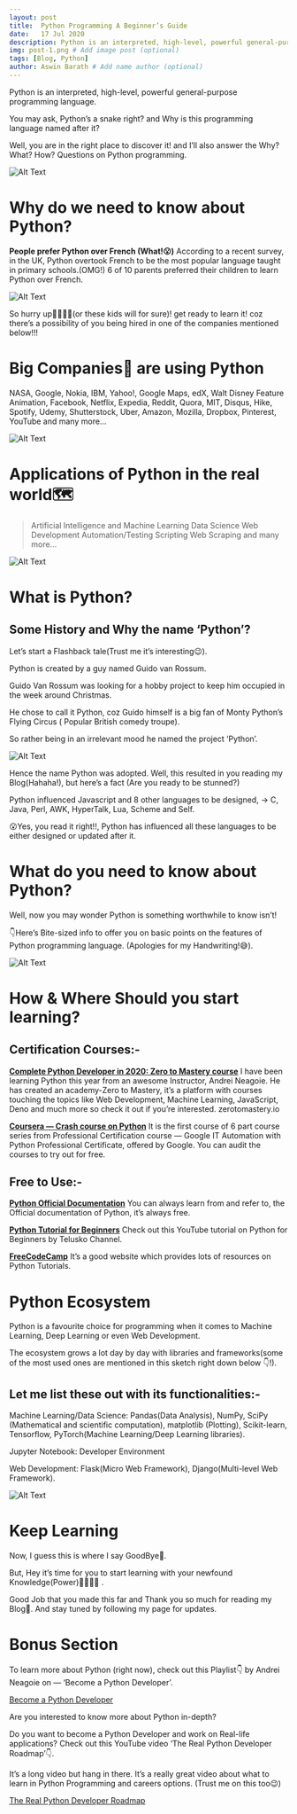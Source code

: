 ```yaml
---
layout: post
title:  Python Programming A Beginner’s Guide
date:   17 Jul 2020
description: Python is an interpreted, high-level, powerful general-purpose programming language. # Add post description (optional)
img: post-1.png # Add image post (optional)
tags: [Blog, Python]
author: Aswin Barath # Add name author (optional)
---
```

Python is an interpreted, high-level, powerful general-purpose programming language.

You may ask, Python’s a snake right? and Why is this programming language named after it?

Well, you are in the right place to discover it! and I’ll also answer the Why? What? How? Questions on Python programming.

![Alt Text](https://dev-to-uploads.s3.amazonaws.com/i/a5ir2ad2qbfysc5m0qak.png)


# Why do we need to know about Python?
**People prefer Python over French (What!😮)**
According to a recent survey, in the UK, Python overtook French to be the most popular language taught in primary schools.(OMG!)
6 of 10 parents preferred their children to learn Python over French.

![Alt Text](https://dev-to-uploads.s3.amazonaws.com/i/hzcahgnc3yfqoi8in6os.jpeg)

So hurry up🏃‍♂️🏃‍♀️(or these kids will for sure)! get ready to learn it! coz there’s a possibility of you being hired in one of the companies mentioned below!!!

# Big Companies🏢 are using Python
NASA, Google, Nokia, IBM, Yahoo!,
Google Maps, edX,
Walt Disney Feature Animation, Facebook,
Netflix, Expedia, Reddit, Quora, MIT,
Disqus, Hike, Spotify, Udemy, Shutterstock,
Uber, Amazon, Mozilla, Dropbox,
Pinterest, YouTube and many more…

![Alt Text](https://dev-to-uploads.s3.amazonaws.com/i/1ztr67mcytbzm8pg6ttm.png)

# Applications of Python in the real world🗺
>Artificial Intelligence and Machine Learning
>Data Science
>Web Development
>Automation/Testing
>Scripting
>Web Scraping
and many more…

![Alt Text](https://dev-to-uploads.s3.amazonaws.com/i/r0qyrtw83u6wsqj6ciy9.png)

# What is Python?
## Some History and Why the name ‘Python’?
Let’s start a Flashback tale(Trust me it’s interesting😉).

Python is created by a guy named Guido van Rossum.

Guido Van Rossum was looking for a hobby project to keep him occupied in the week around Christmas.

He chose to call it Python, coz Guido himself is a big fan of Monty Python’s Flying Circus ( Popular British comedy troupe).

So rather being in an irrelevant mood he named the project ‘Python’.

![Alt Text](https://dev-to-uploads.s3.amazonaws.com/i/lt9338lakusoj254a6an.jpeg)

Hence the name Python was adopted. Well, this resulted in you reading my Blog(Hahaha!), but here’s a fact (Are you ready to be stunned?)


Python influenced Javascript and 8 other languages to be designed,
-> C, Java, Perl, AWK, HyperTalk, Lua, Scheme and Self.


😮Yes, you read it right!!, Python has influenced all these languages to be either designed or updated after it.

# What do you need to know about Python?
Well, now you may wonder Python is something worthwhile to know isn’t!


👇Here’s Bite-sized info to offer you on basic points on the features of Python programming language. (Apologies for my Handwriting!😅).

![Alt Text](https://dev-to-uploads.s3.amazonaws.com/i/5luehsaej1xvapvm3cv4.jpeg)

# How & Where Should you start learning?
## Certification Courses:-
**[Complete Python Developer in 2020: Zero to Mastery course](https://academy.zerotomastery.io/p/complete-python-developer-zero-to-mastery?affcode=441520_dcwk-s8s)**
I have been learning Python this year from an awesome Instructor, Andrei Neagoie. He has created an academy-Zero to Mastery, it’s a platform with courses touching the topics like Web Development, Machine Learning, JavaScript, Deno and much more so check it out if you’re interested. zerotomastery.io


**[Coursera — Crash course on Python](https://www.coursera.org/learn/python-crash-course?specialization=google-it-automation)**
It is the first course of 6 part course series from Professional Certification course — Google IT Automation with Python Professional Certificate, offered by Google. You can audit the courses to try out for free.


## Free to Use:-
**[Python Official Documentation](https://www.python.org/doc/)**
You can always learn from and refer to, the Official documentation of Python, it’s always free.


**[Python Tutorial for Beginners](https://www.youtube.com/playlist?list=PLsyeobzWxl7poL9JTVyndKe62ieoN-MZ3)**
Check out this YouTube tutorial on Python for Beginners by Telusko Channel.


**[FreeCodeCamp](https://www.freecodecamp.org/news/best-python-tutorial/)**
It’s a good website which provides lots of resources on Python Tutorials.

# Python Ecosystem
Python is a favourite choice for programming when it comes to Machine Learning, Deep Learning or even Web Development.


The ecosystem grows a lot day by day with libraries and frameworks(some of the most used ones are mentioned in this sketch right down below 👇!).


## Let me list these out with its functionalities:-
Machine Learning/Data Science: Pandas(Data Analysis), NumPy, SciPy (Mathematical and scientific computation), matplotlib (Plotting), Scikit-learn, Tensorflow, PyTorch(Machine Learning/Deep Learning libraries).

Jupyter Notebook: Developer Environment

Web Development: Flask(Micro Web Framework), Django(Multi-level Web Framework).

![Alt Text](https://dev-to-uploads.s3.amazonaws.com/i/upugyjaleerc0eogxbeh.jpeg)

# Keep Learning
Now, I guess this is where I say GoodBye👋.

But, Hey it’s time for you to start learning with your newfound Knowledge(Power)👨‍💻👩‍💻 .


Good Job that you made this far and Thank you so much for reading my Blog🙂. And stay tuned by following my page for updates.

# Bonus Section
To learn more about Python (right now), check out this Playlist👇 by Andrei Neagoie on — ‘Become a Python Developer’.

[Become a Python Developer](https://youtu.be/54ILmXAHC0M?list=PL2HX_yT71umCoQEFRTTFxGMlzxPjytcKi)

Are you interested to know more about Python in-depth?

Do you want to become a Python Developer and work on Real-life applications? Check out this YouTube video ‘The Real Python Developer Roadmap’👇.

It’s a long video but hang in there. It’s a really great video about what to learn in Python Programming and careers options. (Trust me on this too😉)

[The Real Python Developer Roadmap](https://youtu.be/d5BzuLlII_Y)
